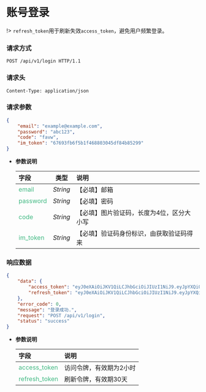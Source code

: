 # 账号登录

!> `refresh_token`用于刷新失效`access_token`，避免用户频繁登录。

### 请求方式

```http
POST /api/v1/login HTTP/1.1
```

### 请求头

```http
Content-Type: application/json
```

### 请求参数

```json
{
    "email": "example@example.com",
    "password": "abc123",
    "code": "favw",
    "im_token": "67693fb6f5b1f468803045df84b85299"
}
```

- **参数说明**

    |**字段**|**类型**|**说明**|
    |:-------|:-----:|:-------|
    |<div style="color:#42b983;">email</div>   |*String* |【必填】邮箱|
    |<div style="color:#42b983;">password</div>|*String* |【必填】密码|
    |<div style="color:#42b983;">code</div>    |*String* |【必填】图片验证码，长度为4位，区分大小写|
    |<div style="color:#42b983;">im_token</div>|*String* |【必填】验证码身份标识，由获取验证码得来|


### 响应数据

```json
{
    "data": {
        "access_token": "eyJ0eXAiOiJKV1QiLCJhbGciOiJIUzI1NiJ9.eyJpYXQiOjE2MTEzMjM2MjIsIm5iZiI6MTYxMTMyMzYyMiwianRpIjoiOGUyMDhhNmUtYzRmNS00NmI5LTk0YjgtMTZlYmE3YzQyNmJkIiwiZXhwIjoxNjExMzI3MjIyLCJpZGVudGl0eSI6eyJlbWFpbCI6Ijg0NzI2NzUwN0BxcS5jb20iLCJpc19hZG1pbiI6ZmFsc2UsImlzX3N1cGVyIjpmYWxzZSwiaXNfZGVsZXRlIjpmYWxzZX0sImZyZXNoIjpmYWxzZSwidHlwZSI6ImFjY2VzcyIsInVzZXJfY2xhaW1zIjp7ImVtYWlsIjoiODQ3MjY3NTA3QHFxLmNvbSIsImlzX2FkbWluIjpmYWxzZSwiaXNfc3VwZXIiOmZhbHNlLCJpc19kZWxldGUiOmZhbHNlfX0.0NXsXxrud5iGyy1Ddumdl3BGJfQSRfig44H9nI5ImEU",
        "refresh_token": "eyJ0eXAiOiJKV1QiLCJhbGciOiJIUzI1NiJ9.eyJpYXQiOjE2MTEzMjM2MjIsIm5iZiI6MTYxMTMyMzYyMiwianRpIjoiODY2YjExOWUtNzBjMi00MzE4LTgxZTUtYWJhNGUzOWVhMjlhIiwiZXhwIjoxNjEzOTE1NjIyLCJpZGVudGl0eSI6Ijg0NzI2NzUwN0BxcS5jb20iLCJ0eXBlIjoicmVmcmVzaCJ9.OWk2keo_Fn53Rw4iEq-fjmTpI4Pm6q_ImCIKjOqXtAk"
    },
    "error_code": 0,
    "message": "登录成功.",
    "request": "POST /api/v1/login",
    "status": "success"
}
```
- **参数说明**

    |**字段**|**说明**|
    |:-------|:-------|
    |<div style="color:#42b983;">access_token</div>   |访问令牌，有效期为2小时|
    |<div style="color:#42b983;">refresh_token</div>  |刷新令牌，有效期30天|
